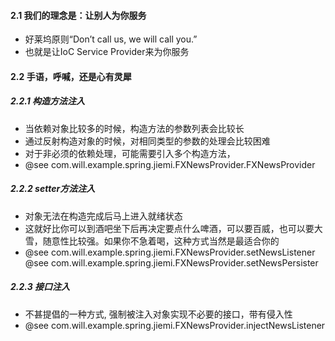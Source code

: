 #### 2.1 我们的理念是：让别人为你服务
* 好莱坞原则“Don’t call us, we will call you.”
* 也就是让IoC Service Provider来为你服务

#### 2.2 手语，呼喊，还是心有灵犀
##### 2.2.1 构造方法注入
* 当依赖对象比较多的时候，构造方法的参数列表会比较长
* 通过反射构造对象的时候，对相同类型的参数的处理会比较困难
* 对于非必须的依赖处理，可能需要引入多个构造方法，
* @see com.will.example.spring.jiemi.FXNewsProvider.FXNewsProvider
##### 2.2.2 setter方法注入
* 对象无法在构造完成后马上进入就绪状态
* 这就好比你可以到酒吧坐下后再决定要点什么啤酒，可以要百威，也可以要大雪，随意性比较强。如果你不急着喝，这种方式当然是最适合你的
* @see com.will.example.spring.jiemi.FXNewsProvider.setNewsListener @see com.will.example.spring.jiemi.FXNewsProvider.setNewsPersister
##### 2.2.3 接口注入
* 不甚提倡的一种方式, 强制被注入对象实现不必要的接口，带有侵入性
* @see com.will.example.spring.jiemi.FXNewsProvider.injectNewsListener
